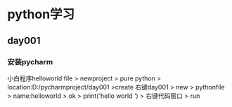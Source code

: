 # python学习
## day001
### 安装pycharm
小白程序helloworld
file > newproject > pure python > location:D:/pycharmproject/day001 >create
右键day001 > new > pythonfile > name:helloworld > ok > print('hello world ') > 右键代码窗口 > run
